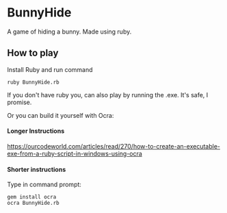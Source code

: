 # BunnyHide
A game of hiding a bunny.
Made using ruby.

## How to play
Install Ruby and run command 
```
ruby BunnyHide.rb
```

If you don't have ruby you, can also play by running the .exe. It's safe, I promise.

Or you can build it yourself with Ocra:

#### Longer Instructions  
https://ourcodeworld.com/articles/read/270/how-to-create-an-executable-exe-from-a-ruby-script-in-windows-using-ocra

#### Shorter instructions  
Type in command prompt:

```
gem install ocra
ocra BunnyHide.rb
```